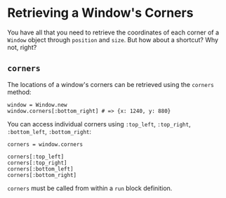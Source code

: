 # Retrieving a Window's Corners

You have all that you need to retrieve the coordinates of each corner of a `Window` object through `position` and `size`. But how about a shortcut? Why not, right?

## `corners`

The locations of a window's corners can be retrieved using the `corners` method:

```crystal
window = Window.new
window.corners[:bottom_right] # => {x: 1240, y: 880}
```
You can access individual corners using `:top_left`, `:top_right`, `:bottom_left`, `:bottom_right`:

```crystal
corners = window.corners
 
corners[:top_left]
corners[:top_right]
corners[:bottom_left]
corners[:bottom_right]
```
 
`corners` must be called from within a `run` block definition. 
